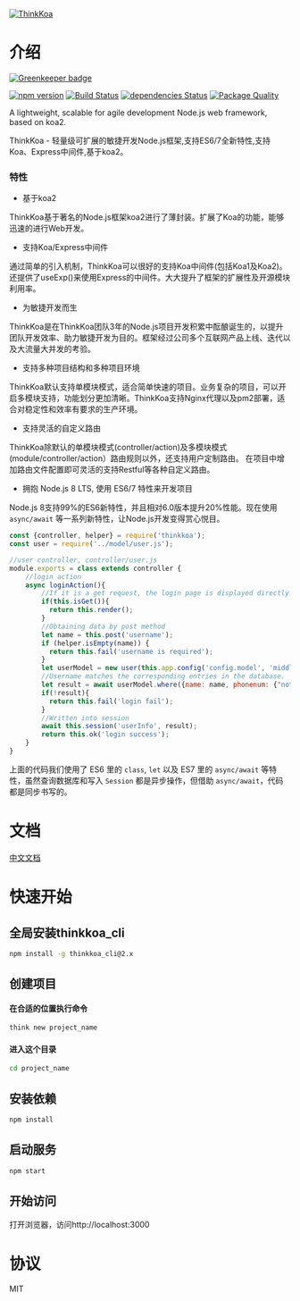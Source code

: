 [![ThinkKoa](http://thinkkoa.org/img/logo.png)](http://thinkkoa.org/)

# 介绍

[![Greenkeeper badge](https://badges.greenkeeper.io/thinkkoa/thinkkoa.svg)](https://greenkeeper.io/)

[![npm version](https://badge.fury.io/js/thinkkoa.svg)](https://badge.fury.io/js/thinkkoa)
[![Build Status](https://travis-ci.org/thinkkoa/thinkkoa.svg?branch=master)](https://travis-ci.org/thinkkoa/thinkkoa)
[![dependencies Status](https://david-dm.org/thinkkoa/thinkkoa/status.svg)](https://david-dm.org/thinkkoa/thinkkoa)
[![Package Quality](http://npm.packagequality.com/shield/thinkkoa.svg)](http://packagequality.com/#?package=thinkkoa)


A lightweight, scalable for agile development Node.js web framework, based on koa2.

ThinkKoa - 轻量级可扩展的敏捷开发Node.js框架,支持ES6/7全新特性,支持Koa、Express中间件,基于koa2。

### 特性

* 基于koa2

ThinkKoa基于著名的Node.js框架koa2进行了薄封装。扩展了Koa的功能，能够迅速的进行Web开发。

* 支持Koa/Express中间件

通过简单的引入机制，ThinkKoa可以很好的支持Koa中间件(包括Koa1及Koa2)。还提供了useExp()来使用Express的中间件。大大提升了框架的扩展性及开源模块利用率。

* 为敏捷开发而生

ThinkKoa是在ThinkKoa团队3年的Node.js项目开发积累中酝酿诞生的，以提升团队开发效率、助力敏捷开发为目的。框架经过公司多个互联网产品上线、迭代以及大流量大并发的考验。

* 支持多种项目结构和多种项目环境

ThinkKoa默认支持单模块模式，适合简单快速的项目。业务复杂的项目，可以开启多模块支持，功能划分更加清晰。ThinkKoa支持Nginx代理以及pm2部署，适合对稳定性和效率有要求的生产环境。

* 支持灵活的自定义路由

ThinkKoa除默认的单模块模式(controller/action)及多模块模式(module/controller/action）路由规则以外，还支持用户定制路由。
在项目中增加路由文件配置即可灵活的支持Restful等各种自定义路由。

* 拥抱 Node.js 8 LTS, 使用 ES6/7 特性来开发项目

Node.js 8支持99%的ES6新特性，并且相对6.0版本提升20%性能。现在使用 `async/await` 等一系列新特性，让Node.js开发变得赏心悦目。

```js
const {controller, helper} = require('thinkkoa');
const user = require('../model/user.js');

//user controller, controller/user.js
module.exports = class extends controller {
    //login action
    async loginAction(){
        //If it is a get request, the login page is displayed directly
        if(this.isGet()){
          return this.render();
        }
        //Obtaining data by post method
        let name = this.post('username');
        if (helper.isEmpty(name)) {
          return this.fail('username is required');
        }
        let userModel = new user(this.app.config('config.model', 'middleware'));
        //Username matches the corresponding entries in the database.
        let result = await userModel.where({name: name, phonenum: {"not": ""}}).find();
        if(!result){
          return this.fail('login fail'); 
        }
        //Written into session
        await this.session('userInfo', result);
        return this.ok('login success'); 
    }
}
```

上面的代码我们使用了 ES6 里的 `class`, `let` 以及 ES7 里的 `async/await` 等特性，虽然查询数据库和写入 `Session` 都是异步操作，但借助 `async/await`，代码都是同步书写的。

# 文档

[中文文档](http://thinkkoa.org/doc/)

# 快速开始

## 全局安装thinkkoa_cli

```sh
npm install -g thinkkoa_cli@2.x
```

## 创建项目


#### 在合适的位置执行命令

```sh
think new project_name
```

#### 进入这个目录

```sh
cd project_name
```

## 安装依赖

```sh
npm install
```

## 启动服务

```sh
npm start
```

## 开始访问

打开浏览器，访问http://localhost:3000 


# 协议

MIT
